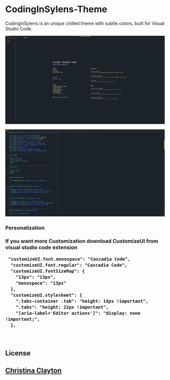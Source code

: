 # CodingInSylens-Theme

CodingInSylens is an unique chilled theme with subtle colors, built for Visual Studio Code.

![WelcomePage](images/WelcomePage.png)

![CodingInSylens](images/Code.png)


<h3>Personalization<h3>
<p> If you want more 
  <strong> Customization </strong>
  download  
  <strong> CustomizeUI </strong> 
  from visual studio code extension 
  </p>

<pre> <code>"customizeUI.font.monospace": "Cascadia Code",
  "customizeUI.font.regular": "Cascadia Code",
  "customizeUI.fontSizeMap": {
    "13px": "13px",
    "monospace": "13px"
  },
  "customizeUI.stylesheet": {
    ".tabs-container .tab": "height: 18px !important",
    ".tabs": "height: 22px !important",
    "[aria-label='Editor actions']": "display: none !important;",
  }, 
  </code> 
  </pre>
  
 <h2> License <h2>
<a href="https://github.com/Sylenss/CodingInSylens-Theme"> Christina Clayton </a>

